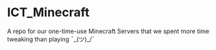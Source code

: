 # ICT_Minecraft
A repo for our one-time-use Minecraft Servers that we spent more time tweaking than playing ¯\_(ツ)_/¯
